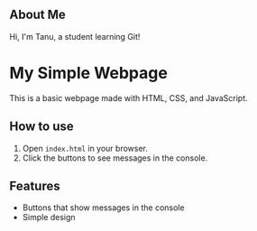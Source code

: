 ## About Me

Hi, I'm Tanu, a student learning Git!

# My Simple Webpage

This is a basic webpage made with HTML, CSS, and JavaScript.

## How to use

1. Open `index.html` in your browser.
2. Click the buttons to see messages in the console.

## Features

- Buttons that show messages in the console
- Simple design
